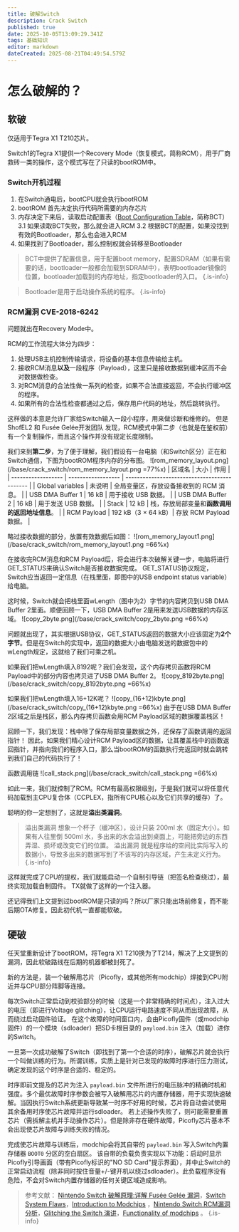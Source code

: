```yaml
---
title: 破解Switch
description: Crack Switch
published: true
date: 2025-10-05T13:09:29.341Z
tags: 基础知识
editor: markdown
dateCreated: 2025-08-21T04:49:54.579Z
---
```


# 怎么破解的？

## 软破
仅适用于Tegra X1 T210芯片。

Switch1的Tegra X1提供一个Recovery Mode（恢复模式，简称RCM），用于厂商救砖一类的操作，这个模式写在了只读的bootROM中。

### Switch开机过程
1. 在Switch通电后，bootCPU就会执行bootROM
2. bootROM 首先决定执行代码所需要的内存芯片
3. 内存决定下来后，读取启动配置表（[Boot Configuration Table](https://http.download.nvidia.com/tegra-public-appnotes/bct-overview.html)，简称BCT）
3.1 如果读取BCT失败，那么就会进入RCM
3.2 根据BCT的配置，如果没找到有效的Bootloader，那么也会进入RCM
4. 如果找到了Bootloader，那么控制权就会转移至Bootloader

> BCT中提供了配置信息，用于配置boot memory，配置SDRAM（如果有需要的话，bootloader一般都会加载到SDRAM中），表明bootloader镜像的位置，bootloader加载到的内存地址，指定bootloader的入口。
{.is-info}

> Bootloader是用于启动操作系统的程序。
{.is-info}

### RCM漏洞 CVE-2018-6242
问题就出在Recovery Mode中。

RCM的工作流程大体分为四步：
1. 处理USB主机控制传输请求，将设备的基本信息传输给主机。
2. 接收RCM消息**以及**一段程序（Payload），这里只是接收数据到缓冲区而不会对数据做检查。
3. 对RCM消息的合法性做一系列的检查，如果不合法直接返回，不会执行缓冲区的程序。
4. 如果所有的合法性检查都通过之后，保存用户代码的地址，然后跳转执行。

这样做的本意是允许厂家给Switch输入一段小程序，用来做诊断和维修的。
但是 ShofEL2 和 Fusée Gelée开发团队 发现，RCM模式中第二步（也就是在鉴权前）有一个复制操作，而且这个操作并没有规定长度限制。

我们来到**第二步**，为了便于理解，我们假设有一台电脑（和Switch区分）正在和Switch通信，下图为bootROM程序内存的分布图。
![rom_memory_layout.png](/base/crack_switch/rom_memory_layout.png =77%x)
| 区域名             | 大小               | 作用                                         |
| ------------------ | ------------------ | -------------------------------------------- |
| Global variables   | 未说明             | 全局变量区，存放设备接收到的 RCM 消息。     |
| USB DMA Buffer 1   | 16 kB             | 用于接收 USB 数据。                   |
| USB DMA Buffer 2   | 16 kB             | 用于发送 USB 数据。                   |
| Stack              | 12 kB              | 栈，存放局部变量和**函数调用的返回地址信息**。 |
| RCM Payload        | 192 kB（3 × 64 kB）| 存放 RCM Payload 数据。                     |

略过接收数据的部分，放置有效数据后如图：
![rom_memory_layout1.png](/base/crack_switch/rom_memory_layout1.png =66%x)

在接收完RCM消息和RCM Payload后，将会进行本次破解关键一步，电脑将进行GET_STATUS来确认Switch是否接收数据完成。
GET_STATUS协议规定，Switch应当返回一定信息（在栈里面，即图中的USB endpoint status variable）给电脑。

这时候，Switch就会把栈里面wLength（图中为2）字节的内容拷贝到USB DMA Buffer 2里面。顺便回顾一下，USB DMA Buffer 2是用来发送USB数据的内存区域。
![copy_2byte.png](/base/crack_switch/copy_2byte.png =66%x)

问题就出现了，其实根据USB协议，GET_STATUS返回的数据大小应该固定为**2个字节**。但是在Switch的实现中，返回的数据大小由电脑发送的数据包中的wLength规定，这就给了我们可乘之机。

如果我们把wLength填入8192呢？我们会发现，这个内存拷贝函数将RCM Payload中的部分内容也拷贝进了USB DMA Buffer 2。
![copy_8192byte.png](/base/crack_switch/copy_8192byte.png =66%x)

如果我们把wLength填入16+12K呢？
![copy_(16+12)kbyte.png](/base/crack_switch/copy_(16+12)kbyte.png =66%x)
由于在USB DMA Buffer 2区域之后是栈区，那么内存拷贝函数会用RCM Payload区域的数据覆盖栈区！

回顾一下，我们发现：栈中除了保存局部变量数据之外，还保存了函数调用的返回指针！
因此，如果我们精心设计RCM Payload区的数据，让其覆盖栈中的函数返回指针，并指向我们的程序入口，那么当bootROM的函数执行完返回时就会跳转到我们自己的代码执行了！

函数调用链
![call_stack.png](/base/crack_switch/call_stack.png =66%x)

如此一来，我们就控制了RCM。RCM有最高权限级别，于是我们就可以将任意代码加载到主CPU复合体（CCPLEX，指所有CPU核心以及它们共享的缓存）了。 

聪明的你一定想到了，这就是**溢出类漏洞**。
> 溢出类漏洞
想象一个杯子（缓冲区），设计只装 200ml 水（固定大小）。如果有人往里倒 500ml 水，多出来的水会溢出到桌面上，可能把旁边的东西弄湿、损坏或改变它们的位置。
溢出漏洞 就是程序给的空间比实际写入的数据小，导致多出来的数据写到了不该写的内存区域，产生未定义行为。
{.is-info}

这样就完成了CPU的提权，我们就能启动一个自制引导链（把签名检查绕过），最终实现加载自制固件。
TX就做了这样的一个注入器。

还记得我们上文提到过bootROM是只读的吗？所以厂家只能出场前修复，而不能后期OTA修复。因此初代机一直都能软破。

## 硬破
任天堂重新设计了bootROM，将Tegra X1 T210换为了T214，解决了上文提到的漏洞，因此软破路线在后期的机器都被封死了。

新的方法是，装一个破解用芯片（Picofly，或其他所有modchip）焊接到CPU附近并与CPU部分阵脚等连接。

每次Switch正常启动到校验部分的时候（这是一个非常精确的时间点），注入过大的电压（即进行Voltage glitching），让CPU运行电路速度不同从而出现故障，从而绕过启动固件验证。
在这个故障的时间窗口内，会由Picofly固件（或modchip固件）的一个模块（sdloader）把SD卡根目录的 `payload.bin` 注入（加载）进你的Switch。

一旦第一次成功破解了Switch（即找到了第一个合适的时序），破解芯片就会执行一个叫做训练的行为。所谓训练，实质上是针对已发现的故障时序进行压力测试，确定发现的这个时序是合适的、稳定的。

时序即前文提及的芯片为注入 `payload.bin` 文件所进行的电压脉冲的精确时机和强度。多个最优故障时序参数会被写入破解用芯片的内置存储器，用于实现快速破解。当因执行Switch系统更新导致某一时序不好用的时候，芯片将自动尝试使用其余备用时序使芯片故障并运行sdloader。
若上述操作失败了，则可能需要重置芯片（需拆解主机并手动操作芯片）。但是除非存在硬件故障，Picofly芯片基本不会出现使芯片故障与训练失败的情况。

完成使芯片故障与训练后，modchip会将其自带的 `payload.bin` 写入Switch内置存储器 `BOOT0` 分区的空白扇区。
该自带的负载负责实现以下功能：启动时显示Picofly引导画面（带有Picofly标识的"NO SD Card"提示界面），并中止Switch的正常启动流程（除非同时按住音量+/-键开机以绕过sdloader）。此负载程序没有危险，不会对Switch内置存储器的任何关键区域造成影响。

> 参考文献： [Nintendo Switch 破解原理:详解 Fusée Gelée 漏洞](https://github.com/Ginurx/fusee_gelee_explained_in_chinese)，[Switch System Flaws](https://switchbrew.org/wiki/Switch_System_Flaws)，[Introduction to Modchips](https://switch.hacks.guide/user_guide/modchip/) ，[Nintendo Switch RCM漏洞分析](https://www.bilibili.com/opus/359518805976270922)，[Glitching the Switch 演讲](https://media.ccc.de/v/c4.openchaos.2018.06.glitching-the-switch)，[Functionality of modchips](https://guide.nx-modchip.info/functionality/functionality_of_modchips/#voltage-glitching) 。
{.is-info}
